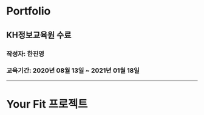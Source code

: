 # Portfolio

<h2>KH정보교육원 수료</h2> 
<h3>작성자: 한진영 <br><br> 교육기간: 2020년 08월 13일 ~ 2021년 01월 18일</h3>
<hr>
<h1>Your Fit 프로젝트</h1>
